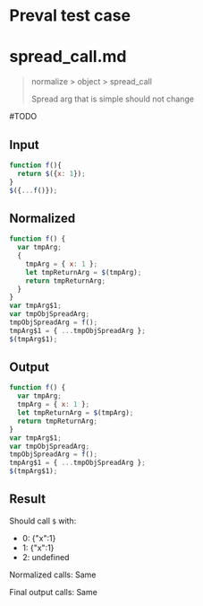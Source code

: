 # Preval test case

# spread_call.md

> normalize > object > spread_call
>
> Spread arg that is simple should not change

#TODO

## Input

`````js filename=intro
function f(){
  return $({x: 1});
}
$({...f()});
`````

## Normalized

`````js filename=intro
function f() {
  var tmpArg;
  {
    tmpArg = { x: 1 };
    let tmpReturnArg = $(tmpArg);
    return tmpReturnArg;
  }
}
var tmpArg$1;
var tmpObjSpreadArg;
tmpObjSpreadArg = f();
tmpArg$1 = { ...tmpObjSpreadArg };
$(tmpArg$1);
`````

## Output

`````js filename=intro
function f() {
  var tmpArg;
  tmpArg = { x: 1 };
  let tmpReturnArg = $(tmpArg);
  return tmpReturnArg;
}
var tmpArg$1;
var tmpObjSpreadArg;
tmpObjSpreadArg = f();
tmpArg$1 = { ...tmpObjSpreadArg };
$(tmpArg$1);
`````

## Result

Should call `$` with:
 - 0: {"x":1}
 - 1: {"x":1}
 - 2: undefined

Normalized calls: Same

Final output calls: Same
